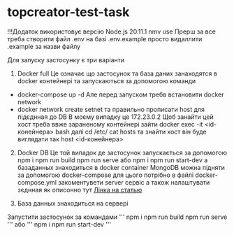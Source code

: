 # topcreator-test-task
!!!Додаток використовує версію Node.js 20.11.1
nmv use
Прерш за все треба створити файл .env на базі .env.example просто видаллити .example за назви файлу

Для запуску застосунку є три варіанти
1. Docker full 
Це означає що застосунок та база даних занаходятся в docker контейнері та запускаються за допомогою команди
 - docker-compose up -d
Але перед запуском требв встановити docker network
 - docker network create setnet
та правильно прописати host для підєднная до DB
В моєму випадку це 172.23.0.2
Щоб занайти цей хост треба ввже зараненому контейнері зайти
docker exec -it <id-конейнера> bash
далі
cd /etc/
cat hosts
та знайти хост він буде виглядати так host <id-конейнера>

2. Docker DB 
Це той випадок де застосунок запускається за допомогою
npm i
npm run build
npm run serve
або
npm i
npm run start-dev
а базаданных знаходиться в docker container
MongoDB можна підняти за допомогою docker-compose
для цього потрібно в файлі docker-compose.yml закоментувети server сервіс
а також налаштувати зєднная як описонно тут
<a href="https://medium.com/workleap/the-only-local-mongodb-replica-set-with-docker-compose-guide-youll-ever-need-2f0b74dd8384">Лінка на статью</a>

3. База данных знаходиться на сервері

Запустити застосунок за командами
'''
npm i
npm run build
npm run serve
'''
або
'''
npm i
npm run start-dev
'''
